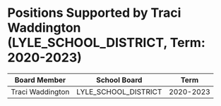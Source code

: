 # Positions Supported by Traci Waddington (LYLE_SCHOOL_DISTRICT, Term: 2020-2023)

| Board Member | School Board | Term |
|--------------|--------------|------|
| Traci Waddington | LYLE_SCHOOL_DISTRICT | 2020-2023 |

